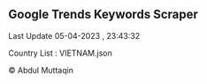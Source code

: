 

## Google Trends Keywords Scraper 
 
Last Update 05-04-2023 , 23:43:32

Country List :
VIETNAM.json



© Abdul Muttaqin 
